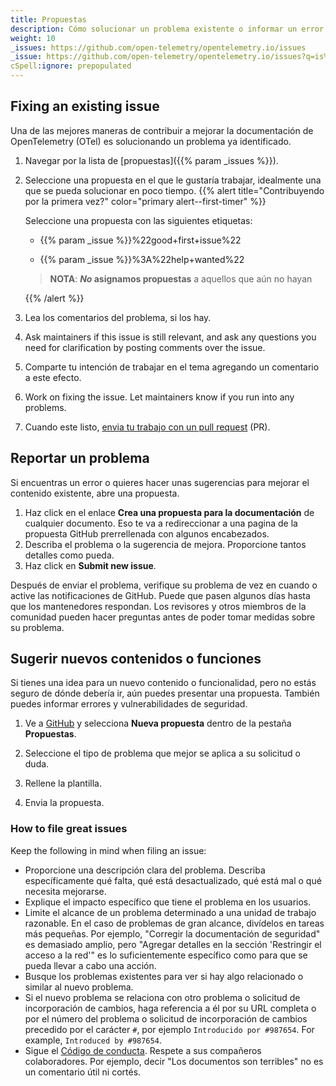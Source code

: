 ```yaml
---
title: Propuestas
description: Cómo solucionar un problema existente o informar un error, un riesgo de seguridad o una posible mejora.
weight: 10
_issues: https://github.com/open-telemetry/opentelemetry.io/issues
_issue: https://github.com/open-telemetry/opentelemetry.io/issues?q=is%3Aissue+is%3Aopen+sort%3Aupdated-desc+label%3A
cSpell:ignore: prepopulated
---
```


<style>
  /* Force all list to be compact. */
  li > p {
    margin-bottom: 0;
  }

  /* Style "first time" alert */
  .alert--first-timer {
    margin: 0.5rem 0 !important;

    > blockquote {
      margin-top: 1rem;
      margin-bottom: 0;
      border-left-color: var(--bs-warning);
      background-color: var(--bs-danger-bg-subtle);
      > *:last-child {
        margin-bottom: 0;
      }
    }
  }
</style>

## Fixing an existing issue

Una de las mejores maneras de contribuir a mejorar la documentación de
OpenTelemetry (OTel) es solucionando un problema ya identificado.

1. Navegar por la lista de [propuestas]({{% param _issues %}}).

2. Seleccione una propuesta en el que le gustaría trabajar, idealmente una que
   se pueda solucionar en poco tiempo. <a name="first-issue"></a>
   {{% alert title="Contribuyendo por la primera vez?" color="primary alert--first-timer" %}}

   Seleccione una propuesta con las siguientes etiquetas:

   - {{% param _issue %}}%22good+first+issue%22

   - {{% param _issue %}}%3A%22help+wanted%22

   > **NOTA**: **_No_ asignamos propuestas** a aquellos que aún no hayan
   >
   > [org]: https://github.com/open-telemetry

   {{% /alert %}}

3. Lea los comentarios del problema, si los hay.

4. Ask maintainers if this issue is still relevant, and ask any questions you
   need for clarification by posting comments over the issue.

5. Comparte tu intención de trabajar en el tema agregando un comentario a este
   efecto.

6. Work on fixing the issue. Let maintainers know if you run into any problems.

7. Cuando este listo, [envia tu trabajo con un pull request](../pull-requests)
   (PR).

## Reportar un problema

Si encuentras un error o quieres hacer unas sugerencias para mejorar el
contenido existente, abre una propuesta.

1. Haz click en el enlace **Crea una propuesta para la documentación** de
   cualquier documento. Eso te va a redireccionar a una pagina de la propuesta
   GitHub prerrellenada con algunos encabezados.
2. Describa el problema o la sugerencia de mejora. Proporcione tantos detalles
   como pueda.
3. Haz click en **Submit new issue**.

Después de enviar el problema, verifique su problema de vez en cuando o active
las notificaciones de GitHub. Puede que pasen algunos días hasta que los
mantenedores respondan.
Los revisores y otros miembros de la comunidad pueden
hacer preguntas antes de poder tomar medidas sobre su problema.

## Sugerir nuevos contenidos o funciones

Si tienes una idea para un nuevo contenido o funcionalidad, pero no estás seguro
de dónde debería ir, aún puedes presentar una propuesta. También puedes informar
errores y vulnerabilidades de seguridad.

1. Ve a [GitHub](https://github.com/open-telemetry/opentelemetry.io/issues/new/)
   y selecciona **Nueva propuesta** dentro de la pestaña **Propuestas**.

2. Seleccione el tipo de problema que mejor se aplica a su solicitud o duda.

3. Rellene la plantilla.

4. Envia la propuesta.

### How to file great issues

Keep the following in mind when filing an issue:

- Proporcione una descripción clara del problema. Describa específicamente qué
  falta, qué está desactualizado, qué está mal o qué necesita mejorarse.
- Explique el impacto específico que tiene el problema en los usuarios.
- Limite el alcance de un problema determinado a una unidad de trabajo
  razonable. En el caso de problemas de gran alcance, divídelos en tareas más
  pequeñas. Por ejemplo, "Corregir la documentación de seguridad" es demasiado
  amplio, pero "Agregar detalles en la sección 'Restringir el acceso a la red'"
  es lo suficientemente específico como para que se pueda llevar a cabo una
  acción.
- Busque los problemas existentes para ver si hay algo relacionado o similar al
  nuevo problema.
- Si el nuevo problema se relaciona con otro problema o solicitud de
  incorporación de cambios, haga referencia a él por su URL completa o por el
  número del problema o solicitud de incorporación de cambios precedido por el
  carácter `#`, por ejemplo `Introducido por #987654`. For example, `Introduced by #987654`.
- Sigue el
  [Código de conducta](https://github.com/open-telemetry/community/blob/main/code-of-conduct.md).
  Respete a sus compañeros colaboradores. Por ejemplo, decir "Los documentos son
  terribles" no es un comentario útil ni cortés.
